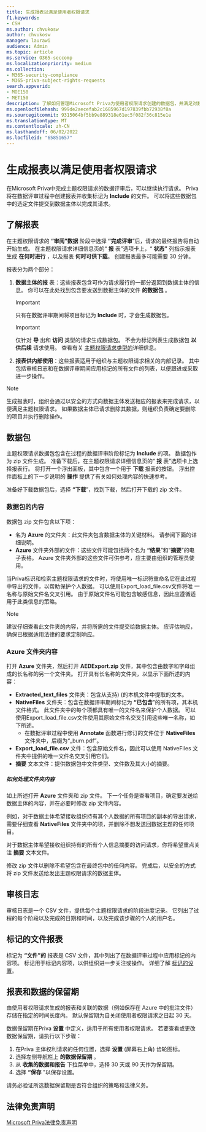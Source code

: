 ```yaml
---
title: 生成报表以满足使用者权限请求
f1.keywords:
- CSH
ms.author: chvukosw
author: chvukosw
manager: laurawi
audience: Admin
ms.topic: article
ms.service: O365-seccomp
ms.localizationpriority: medium
ms.collection:
- M365-security-compliance
- M365-priva-subject-rights-requests
search.appverid:
- MOE150
- MET150
description: 了解如何管理Microsoft Priva为使用者权限请求创建的数据包，并满足对数据主体的请求。
ms.openlocfilehash: 999de2aecefab2c1685967d197839fbb72938f8a
ms.sourcegitcommit: 9315064bf5bb9e889318e61ec5f082f36c815e1e
ms.translationtype: MT
ms.contentlocale: zh-CN
ms.lasthandoff: 06/02/2022
ms.locfileid: "65851657"
---
```

# <a name="generate-reports-to-fulfill-a-subject-rights-request"></a>生成报表以满足使用者权限请求

在Microsoft Priva中完成主题权限请求的数据评审后，可以继续执行请求。 Priva将在数据评审过程中创建报表并收集标记为 **Include** 的文件。 可以将这些数据包中的选定文件提交到数据主体以完成其请求。

## <a name="understanding-reports"></a>了解报表

在主题权限请求的 **“审阅”数据** 阶段中选择 **“完成评审**”后，请求的最终报告将自动开始生成。 在主题权限请求详细信息页的“ **报** 表”选项卡上，“ **状态”** 列指示报表生成 **在何时进行** ，以及报表 **何时可供下载**。 创建报表最多可能需要 30 分钟。

报表分为两个部分：
1. **数据主体的报** 表：这些报表包含可作为请求履行的一部分返回到数据主体的信息。 你可以在此处找到包含要发送到数据主体的文件 **的数据包** 。
   > [!IMPORTANT]
   > 只有在数据评审期间将项目标记为 **Include** 时，才会生成数据包。

   > [!IMPORTANT]
   > 仅针对 **导** 出和 **访问** 类型的请求生成数据包。 不会为标记列表生成数据包 **以供后续** 请求使用。 查看有关 [主题权限请求类型的](subject-rights-requests-create.md#use-the-subject-rights-request-creation-wizard)详细信息。

2. **报表供内部使用**：这些报表适用于组织与主题权限请求相关的内部记录。 其中包括审核日志和在数据评审期间应用标记的所有文件的列表，以便跟进或采取进一步操作。

> [!NOTE]
> 生成报表时，组织会通过以安全的方式向数据主体发送相应的报表来完成请求，以便满足主题权限请求。 如果数据主体已请求删除其数据，则组织负责确定要删除的项目并执行删除操作。

## <a name="data-package"></a>数据包

主题权限请求数据包包含在过程的数据评审阶段标记为 **Include** 的项。 数据包作为 zip 文件生成。 准备下载后，在主题权限请求详细信息页的“ **报** 表”选项卡上选择报表行。 将打开一个浮出面板，其中包含一个用于 **下载** 报表的按钮。 浮出控件面板上的下一步说明的 **操作** 提供了有关如何处理内容的快速参考。

准备好下载数据包后，选择 **“下载**”，找到下载，然后打开下载的 zip 文件。

### <a name="contents-of-the-data-package"></a>数据包的内容

数据包 zip 文件包含以下项：

- 名为 **Azure** 的文件夹：此文件夹包含数据主体的关键材料。 请参阅下面的详细说明。
- **Azure** 文件夹外部的文件：这些文件可能包括两个名为 **“结果**”和“**摘要**”的电子表格。 Azure 文件夹外部的这些文件可供参考，应主要由组织的管理员使用。

当Priva标识和检索主题权限请求的文件时，将使用唯一标识符重命名它在此过程中导出的文件，以帮助保护个人数据。 可以使用Export_load_file.csv文件将唯 **一** 名称与原始文件名交叉引用。 由于原始文件名可能包含敏感信息，因此应遵循适用于此类信息的策略。

> [!NOTE]
> 建议仔细查看此文件夹的内容，并将所需的文件提交给数据主体。 应评估响应，确保已根据适用法律的要求定制响应。

### <a name="azure-folder-contents"></a>Azure 文件夹内容

打开 **Azure** 文件夹，然后打开 **AEDExport.zip** 文件，其中包含由数字和字母组成的长名称的另一个文件夹。 打开具有长名称的文件夹，以显示下面所述的内容：

- **Extracted_text_files** 文件夹：包含从支持)  (的本机文件中提取的文本。
- **NativeFiles** 文件夹：包含在数据评审期间标记为 **“已包含**”的所有项，其本机文件格式。 此文件夹中的每个项都具有唯一的文件名来保护个人数据。 可以使用Export_load_file.csv文件使用其原始文件名交叉引用这些唯一名称，如下所述。
  - 在数据评审过程中使用 **Annotate** 函数进行修订的文件位于 **NativeFiles** 文件夹中，后缀为“_burn.pdf”。
- **Export_load_file.csv** 文件：包含原始文件名，因此可以使用 NativeFiles 文件夹中提供的唯一文件名交叉引用它们。
- **摘要** 文本文件：提供数据包中文件类型、文件数及其大小的摘要。

##### <a name="what-to-do-with-the-folder-contents"></a>如何处理文件夹内容

如上所述打开 **Azure** 文件夹和 zip 文件。 下一个任务是查看项目，确定要发送给数据主体的内容，并在必要时修改 zip 文件内容。

例如，对于数据主体希望接收组织持有其个人数据的所有项目的副本的导出请求，需要仔细查看 **NativeFiles** 文件夹中的项，并删除不想发送回数据主题的任何项目。

对于数据主体希望接收组织持有的所有个人信息摘要的访问请求，你将希望重点关注 **摘要** 文本文件。

修改 zip 文件以删除不希望包含在最终包中的任何内容。 完成后，以安全的方式将 zip 文件发送给发出主题权限请求的数据主体。

## <a name="audit-log"></a>审核日志

审核日志是一个 CSV 文件，提供每个主题权限请求的阶段进度记录。 它列出了过程的每个阶段以及完成的日期和时间，以及完成该步骤的个人的用户名。

## <a name="tagged-files-reports"></a>标记的文件报表

标记为 **“文件”的** 报表是 CSV 文件，其中列出了在数据评审过程中应用标记的内容项。 标记用于标记内容项，以供组织进一步关注或操作。 详细了解 [标记的设置](priva-settings.md#data-review-tags)。

## <a name="retention-periods-for-reports-and-data"></a>报表和数据的保留期

由使用者权限请求生成的报表和关联的数据（例如保存在 Azure 中的批注文件）存储在指定的时间长度内。 默认保留期为自关闭使用者权限请求之日起 30 天。

数据保留期在Priva **设置** 中定义，适用于所有使用者权限请求。 若要查看或更改数据保留期，请执行以下步骤：

1. 在Priva 主体权利请求的任何位置，选择 **设置** (屏幕右上角) 齿轮图标。
2. 选择左侧导航栏上 **的数据保留期** 。
3. 从 **收集的数据和报告** 下拉菜单中，选择 30 天或 90 天作为保留期。
4. 选择 **“保存** ”以保存设置。

请务必验证所选数据保留期是否符合组织的策略和法律义务。

## <a name="legal-disclaimer"></a>法律免责声明

[Microsoft Priva法律免责声明](priva-disclaimer.md)

